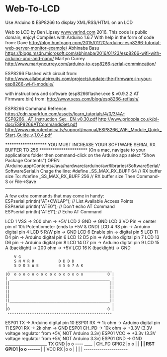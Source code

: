 # Web-To-LCD
Use Arduino & ESP8266 to display XML/RSS/HTML on an LCD

 Web to LCD by Ben Lipsey www.varind.com 2016. This code is public domain, enjoy!
   Compiles with Arduino 1.6.7
   With help in the form of code from:
   Dave http://blog.huntgang.com/2015/01/20/arduino-esp8266-tutorial-web-server-monitor-example/
   Abhinaba Basu https://blogs.msdn.microsoft.com/abhinaba/2016/01/23/esp8266-wifi-with-arduino-uno-and-nano/
   Martyn Currey http://www.martyncurrey.com/arduino-to-esp8266-serial-commincation/

   ESP8266 Flashed with circuit from:
   http://www.allaboutcircuits.com/projects/update-the-firmware-in-your-esp8266-wi-fi-module/

   with instructions and software (esp8266flasher.exe & v0.9.2.2 AT Firmware.bin) from:
   http://www.xess.com/blog/esp8266-reflash/

   ESP8266 Command Refrence:
   https://cdn.sparkfun.com/assets/learn_tutorials/4/0/3/4A-ESP8266__AT_Instruction_Set__EN_v0.30.pdf
   http://www.pridopia.co.uk/pi-doc/ESP8266ATCommandsSet.pdf
   http://www.microtechnica.tv/support/manual/ESP8266_WiFi_Module_Quick_Start_Guide_v_1.0.4.pdf

   *******************   YOU MUST INCREASE YOUR SOFTWARE SERIAL RX BUFFER TO 256 **********************
     (On a mac, navigate to your applications folder then command-click on the Arduino app
     select "Show Package Contents")
     OPEN /Arduino.app/Contents/Java/hardware/arduino/avr/libraries/SoftwareSerial/SoftwareSerial.h
     Chage the line:  #define _SS_MAX_RX_BUFF 64 // RX buffer size
     To:              #define _SS_MAX_RX_BUFF 256 // RX buffer size
     Then Command-S or File->Save
   ****************************************************************************************************

   A few extra commands that may come in handy:
   ESPserial.println("AT+CWLAP"); // List Available Access Points
   ESPserial.println("ATE0");  // Don't echo AT Command
   ESPserial.println("ATE1");  // Echo AT Command

   LCD 1 VSS -> 200 ohm -> +5V
   LCD 2 GND -> GND
   LCD 3 VO Pin -> center pin of 10k Potentiometer (ends to +5V & GND)
   LCD 4 RS pin -> Arduino digital pin 4
   LCD 5 R/W pin -> GND
   LCD 6 Enable pin -> digital pin 5
   LCD 11 D4 pin -> Arduino digital pin 6
   LCD 12 D5 pin -> Arduino digital pin 7
   LCD 13 D6 pin -> Arduino digital pin 8
   LCD 14 D7 pin -> Arduino digital pin 9
   LCD 15 A (backlight) -> 200 ohm -> +5V
   LCD 16 K (backlight) -> GND

        V G
        S N V R R           D D D D
        S D O S W E         4 5 6 7 A K
     _______________________________________________
    |O  o o o o o o o o o o o o o o o o           O |
    | _____________________________________________ |
    ||                                             ||
    ||                                             ||
    ||                                             ||
    ||                                             ||
    ||_____________________________________________||
    |                                               |
    |O                                            O |
     -----------------------------------------------

   ESP01 TX -> Arduino digital pin 10
   ESP01 RX -> 1k ohm -> Arduino digital pin 11
   ESP01 RX -> 2k ohm -> GND
   ESP01 CH_PD -> 10k ohm -> +3.3V (3.3V voltage regulator from +5V, NOT Arduino 3.3v)
   ESP01 VCC -> +3.3v (3.3V voltage regulator from +5V, NOT Arduino 3.3v)
   ESP01 GND -> GND
                _____________________
   TX    GND   |o o   ----      ____  |
   CH_PD GPIO2 |o o  |    |     ____| |
   RST   GPIO1 |o o  ------    |____  |
   VCC   RX    |o o |      |        | |
                ----------------------
